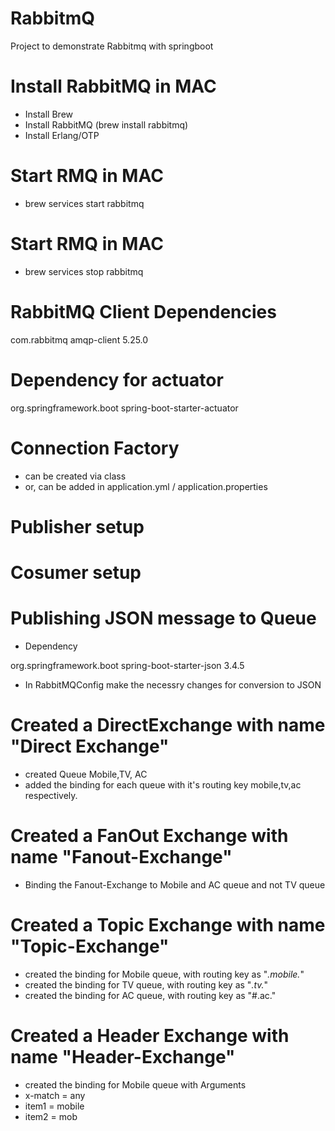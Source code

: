 # RabbitmQ
Project to demonstrate Rabbitmq with springboot

# Install RabbitMQ in MAC
* Install Brew 
* Install RabbitMQ (brew install rabbitmq)
* Install Erlang/OTP

# Start RMQ in MAC
* brew services start rabbitmq

# Start RMQ in MAC
* brew services stop rabbitmq

# RabbitMQ Client Dependencies
<dependency>
    <groupId>com.rabbitmq</groupId>
    <artifactId>amqp-client</artifactId>
    <version>5.25.0</version>
</dependency>

# Dependency for actuator
<dependency>
    <groupId>org.springframework.boot</groupId>
    <artifactId>spring-boot-starter-actuator</artifactId>
</dependency>

# Connection Factory
* can be created via class 
* or, can be added in application.yml / application.properties

# Publisher setup
# Cosumer setup

# Publishing JSON message to Queue

* Dependency
<!-- https://mvnrepository.com/artifact/org.springframework.boot/spring-boot-starter-json -->
<dependency>
    <groupId>org.springframework.boot</groupId>
    <artifactId>spring-boot-starter-json</artifactId>
    <version>3.4.5</version>
</dependency>

* In RabbitMQConfig make the necessry changes for conversion to JSON

# Created a DirectExchange with name "Direct Exchange"
* created Queue Mobile,TV, AC
* added the binding for each queue with it's routing key mobile,tv,ac respectively.

# Created a FanOut Exchange with name "Fanout-Exchange"
* Binding the Fanout-Exchange to Mobile and AC queue and not TV queue

# Created a Topic Exchange with name "Topic-Exchange"
* created the binding for Mobile queue, with routing key as "*.mobile.*"
* created the binding for TV queue, with routing key as "*.tv.*"
* created the binding for AC queue, with routing key as "#.ac."

# Created a Header Exchange with name "Header-Exchange"
* created the binding for Mobile queue with Arguments
* x-match = any
* item1 = mobile
* item2 = mob